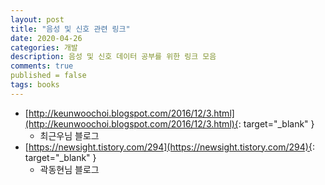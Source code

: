 ```yaml
---
layout: post
title: "음성 및 신호 관련 링크"
date: 2020-04-26
categories: 개발
description: 음성 및 신호 데이터 공부를 위한 링크 모음
comments: true
published = false
tags: books
---
```


- [http://keunwoochoi.blogspot.com/2016/12/3.html](http://keunwoochoi.blogspot.com/2016/12/3.html){: target="_blank" }
  - 최근우님 블로그
- [https://newsight.tistory.com/294](https://newsight.tistory.com/294){: target="_blank" }
  - 곽동현님 블로그
